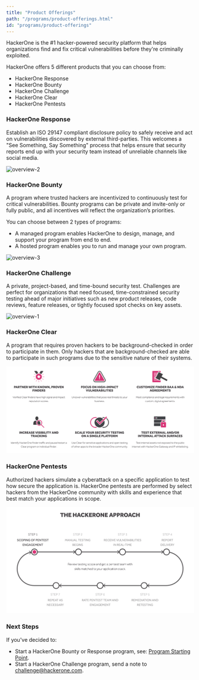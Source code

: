 ```yaml
---
title: "Product Offerings"
path: "/programs/product-offerings.html"
id: "programs/product-offerings"
---
```


HackerOne is the #1 hacker-powered security platform that helps organizations find and fix critical vulnerabilities before they're criminally exploited.

HackerOne offers 5 different products that you can choose from:
* HackerOne Response
* HackerOne Bounty
* HackerOne Challenge
* HackerOne Clear
* HackerOne Pentests

### HackerOne Response
Establish an ISO 29147 compliant disclosure policy to safely receive and act on vulnerabilities discovered by external third-parties. This welcomes a "See Something, Say Something" process that helps ensure that security reports end up with your security team instead of unreliable channels like social media.

![overview-2](./images/overview-2.png)

### HackerOne Bounty
A program where trusted hackers are incentivized to continuously test for critical vulnerabilities. Bounty programs can be private and invite-only or fully public, and all incentives will reflect the organization’s priorities.

You can choose between 2 types of programs:
* A managed program enables HackerOne to design, manage, and support your program from end to end.
* A hosted program enables you to run and manage your own program.

![overview-3](./images/overview-3.png)

### HackerOne Challenge
A private, project-based, and time-bound security test. Challenges are perfect for organizations that need focused, time-constrained security testing ahead of major initiatives such as new product releases, code reviews, feature releases, or tightly focused spot checks on key assets.

![overview-1](./images/overview-1.png)

### HackerOne Clear
A program that requires proven hackers to be background-checked in order to participate in them. Only hackers that are background-checked are able to participate in such programs due to the sensitive nature of their systems.

![HackerOne Clear overview](./images/overview-4.png)

### HackerOne Pentests
Authorized hackers simulate a cyberattack on a specific application to test how secure the application is. HackerOne pentests are performed by select hackers from the HackerOne community with skills and experience that best match your applications in scope.

![HackerOne Pentests](./images/hackerone-pentests.png)

### Next Steps
If you've decided to:
* Start a HackerOne Bounty or Response program, see: [Program Starting Point](program-starting-point.html).
* Start a HackerOne Challenge program, send a note to challenge@hackerone.com.
